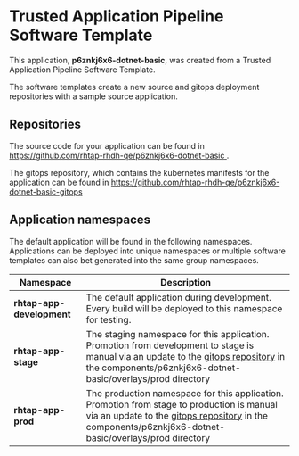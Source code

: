 # Trusted Application Pipeline Software Template

This application, **p6znkj6x6-dotnet-basic**, was created from a Trusted Application Pipeline Software Template.

The software templates create a new source and gitops deployment repositories with a sample source application. 

## Repositories

The source code for your application can be found in [https://github.com/rhtap-rhdh-qe/p6znkj6x6-dotnet-basic ](https://github.com/rhtap-rhdh-qe/p6znkj6x6-dotnet-basic ).
 
The gitops repository, which contains the kubernetes manifests for the application can be found in 
[https://github.com/rhtap-rhdh-qe/p6znkj6x6-dotnet-basic-gitops ](https://github.com/rhtap-rhdh-qe/p6znkj6x6-dotnet-basic-gitops ) 

## Application namespaces 

The default application will be found in the following namespaces. Applications can be deployed into unique namespaces or multiple software templates can also bet generated into the same group namespaces.  

|  Namespace   |  Description   |  
| -------- | -------- |   
| **rhtap-app-development** | The default application during development. Every build will be deployed to this namespace for testing. | 
| **rhtap-app-stage** | The staging namespace for this application. Promotion from development to stage is manual via an update to the [gitops repository](https://github.com/rhtap-rhdh-qe/p6znkj6x6-dotnet-basic-gitops ) in the components/p6znkj6x6-dotnet-basic/overlays/prod directory |  
| **rhtap-app-prod** | The production namespace for this application. Promotion from stage to production is manual via an update to the [gitops repository](https://github.com/rhtap-rhdh-qe/p6znkj6x6-dotnet-basic-gitops ) in the components/p6znkj6x6-dotnet-basic/overlays/prod directory | 
